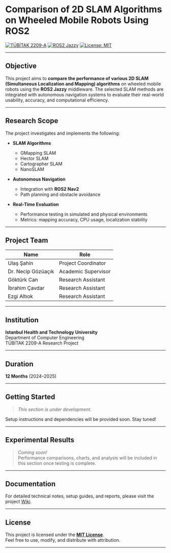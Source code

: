 # Comparison of 2D SLAM Algorithms on Wheeled Mobile Robots Using ROS2

[![TÜBİTAK 2209-A](https://img.shields.io/badge/TÜBİTAK-2209--A-blue.svg)](https://tubitak.gov.tr/)
[![ROS2 Jazzy](https://img.shields.io/badge/ROS2-Jazzy-green.svg)](https://docs.ros.org/en/jazzy/)
[![License: MIT](https://img.shields.io/badge/License-MIT-yellow.svg)](https://opensource.org/licenses/MIT)

---

## Objective

This project aims to **compare the performance of various 2D SLAM (Simultaneous Localization and Mapping) algorithms** on wheeled mobile robots using the **ROS2 Jazzy** middleware. The selected SLAM methods are integrated with autonomous navigation systems to evaluate their real-world usability, accuracy, and computational efficiency.

---

## Research Scope

The project investigates and implements the following:

- **SLAM Algorithms**
  - GMapping SLAM  
  - Hector SLAM  
  - Cartographer SLAM  
  - NanoSLAM  

- **Autonomous Navigation**
  - Integration with **ROS2 Nav2**
  - Path planning and obstacle avoidance

- **Real-Time Evaluation**
  - Performance testing in simulated and physical environments  
  - Metrics: mapping accuracy, CPU usage, localization stability

---

## Project Team

| Name               | Role                |
|--------------------|---------------------|
| Ulaş Şahin         | Project Coordinator |
| Dr. Necip Gözüaçık     | Academic Supervisor |
| Göktürk Can        | Research Assistant  |
| İbrahim Çavdar     | Research Assistant  |
| Ezgi Altıok        | Research Assistant  |

---

## Institution

**Istanbul Health and Technology University**  
Department of Computer Engineering  
TÜBİTAK 2209-A Research Project

---

## Duration

**12 Months** (2024–2025)

---

## Getting Started

> *This section is under development.*

Setup instructions and dependencies will be provided soon. Stay tuned!

---

## Experimental Results

> *Coming soon!*  
Performance comparisons, charts, and analysis will be included in this section once testing is complete.

---

## Documentation

For detailed technical notes, setup guides, and reports, please visit the project [Wiki](../../wiki).

---

## License

This project is licensed under the **[MIT License](https://opensource.org/licenses/MIT)**.  
Feel free to use, modify, and distribute with attribution.

---
